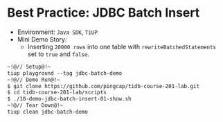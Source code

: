 # Best Practice: JDBC Batch Insert
+ Environment: `Java SDK`, `TiUP`
+ Mini Demo Story:
  + Inserting `20000 rows` into one table with `rewriteBatchedStatements` set to `true` and `false`.
```8
~!@// Setup@!~
tiup playground --tag jdbc-batch-demo
~!@// Demo Run@!~
$ git clone https://github.com/pingcap/tidb-course-201-lab.git
$ cd tidb-course-201-lab/scripts
$ ./10-demo-jdbc-batch-insert-01-show.sh
~!@// Tear Down@!~
tiup clean jdbc-batch-demo
```